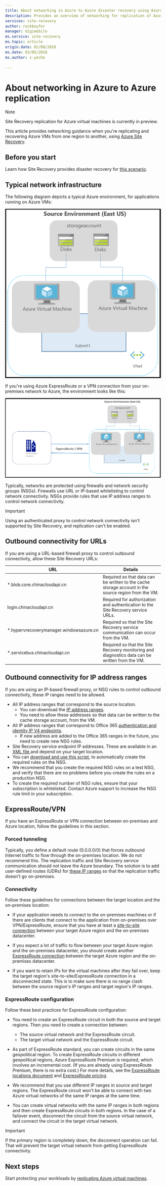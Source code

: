 ```yaml
---
title: About networking in Azure to Azure disaster recovery using Azure Site Recovery  | Azure
description: Provides an overview of networking for replication of Azure VMs using Azure Site Recovery.
services: site-recovery
author: rockboyfor
manager: digimobile
ms.service: site-recovery
ms.topic: article
origin.date: 02/08/2018
ms.date: 03/05/2018
ms.author: v-yeche

---
```

# About networking in Azure to Azure replication

> [!NOTE]
> Site Recovery replication for Azure virtual machines is currently in preview.

This article provides networking guidance when you're replicating and recovering Azure VMs from one region to another, using [Azure Site Recovery](site-recovery-overview.md). 

## Before you start

Learn how Site Recovery provides disaster recovery for [this scenario](azure-to-azure-architecture.md).

## Typical network infrastructure

The following diagram depicts a typical Azure environment, for applications running on Azure VMs:

![customer-environment](./media/site-recovery-azure-to-azure-architecture/source-environment.png)

If you're using Azure ExpressRoute or a VPN connection from your on-premises network to Azure, the environment looks like this:

![customer-environment](./media/site-recovery-azure-to-azure-architecture/source-environment-expressroute.png)

Typically, networks are protected using firewalls and network security groups (NSGs). Firewalls use URL or IP-based whitelisting to control network connectivity. NSGs provide rules that use IP address ranges to control network connectivity.

> [!IMPORTANT]
> Using an authenticated proxy to control network connectivity isn't supported by Site Recovery, and replication can't be enabled.

## Outbound connectivity for URLs

If you are using a URL-based firewall proxy to control outbound connectivity, allow these Site Recovery URLs:

**URL** | **Details**  
--- | ---
*.blob.core.chinacloudapi.cn | Required so that data can be written to the cache storage account in the source region from the VM.
login.chinacloudapi.cn | Required for authorization and authentication to the Site Recovery service URLs.
*.hypervrecoverymanager.windowsazure.cn | Required so that the Site Recovery service communication can occur from the VM.
*.servicebus.chinacloudapi.cn | Required so that the Site Recovery monitoring and diagnostics data can be written from the VM.

## Outbound connectivity for IP address ranges

If you are using an IP-based firewall proxy, or NSG rules to control outbound connectivity, these IP ranges need to be allowed.

- All IP address ranges that correspond to the source location.
    - You can download the [IP address ranges](https://www.microsoft.com/download/details.aspx?id=42064).
    - You need to allow these addresses so that data can be written to the cache storage account, from the VM.
- All IP address ranges that correspond to Office 365 [authentication and identity IP V4 endpoints](https://support.office.com/article/Office-365-URLs-and-IP-address-ranges-8548a211-3fe7-47cb-abb1-355ea5aa88a2#bkmk_identity).
    - If new address are added to the Office 365 ranges in the future, you need to create new NSG rules.
- Site Recovery service endpoint IP addresses. These are available in an [XML file](https://aka.ms/site-recovery-public-ips),and depend on your target location.
-  You can [download and use this script](https://gallery.technet.microsoft.com/Azure-Recovery-script-to-0c950702), to automatically create the required rules on the NSG. 
- We recommend that you create the required NSG rules on a test NSG, and verify that there are no problems before you create the rules on a production NSG.
- To create the required number of NSG rules, ensure that your subscription is whitelisted. Contact Azure support to increase the NSG rule limit in your subscription.
<!-- Not Available
Waiting for the PM reply
## Example NSG configuration

This example shows how to configure NSG rules for a VM to replicate. 

- If you're using NSG rules to control outbound connectivity, use "Allow HTTPS outbound" rules for all the required IP address ranges.
- The example presumes that the VM source location is "China East" and the target location is "China North.


* Create rules that correspond to [China East IP ranges](https://www.microsoft.com/download/details.aspx?id=42064). This is required so that data can be written to the cache storage account from the VM.

* Create rules for all IP ranges that correspond to Office 365 [authentication and identity IP V4 endpoints](https://support.office.com/article/Office-365-URLs-and-IP-address-ranges-8548a211-3fe7-47cb-abb1-355ea5aa88a2#bkmk_identity).

* Create rules that correspond to the target location:

   **Location** | **Site Recovery service IPs** |  **Site Recovery monitoring IP**
    --- | --- | ---
   China North | 40.69.144.231 | 52.165.34.144

### NSG rules on the China North network security group

These rules are required so that replication can be enabled from the target region to the source region post-failover:

* Rules that correspond to [China North IP ranges](https://www.microsoft.com/download/details.aspx?id=42064). These are required so that data can be written to the cache storage account from the VM.

* Rules for all IP ranges that correspond to Office 365 [authentication and identity IP V4 endpoints](https://support.office.com/article/Office-365-URLs-and-IP-address-ranges-8548a211-3fe7-47cb-abb1-355ea5aa88a2#bkmk_identity).

* Rules that correspond to the source location:

   **Location** | **Site Recovery service IPs** |  **Site Recovery monitoring IP**
    --- | --- | ---
   China East | 13.82.88.226 | 104.45.147.24

-->

## ExpressRoute/VPN 

If you have an ExpressRoute or VPN connection between on-premises and Azure location, follow the guidelines in this section.

### Forced tunneling

Typically, you define a default route (0.0.0.0/0) that forces outbound Internet traffic to flow through the on-premises location. We do not recommend this. The replication traffic and Site Recovery service communication should not leave the Azure boundary. The solution is to add user-defined routes (UDRs) for [these IP ranges](#outbound-connectivity-for-azure-site-recovery-ip-ranges) so that the replication traffic doesn't go on-premises.

### Connectivity 

Follow these guidelines for connections between the target location and the on-premises location:
- If your application needs to connect to the on-premises machines or if there are clients that connect to the application from on-premises over VPN/ExpressRoute, ensure that you have at least a [site-to-site connection](../vpn-gateway/vpn-gateway-howto-site-to-site-resource-manager-portal.md) between your target Azure region and the on-premises datacenter.

- If you expect a lot of traffic to flow between your target Azure region and the on-premises datacenter, you should create another [ExpressRoute connection](../expressroute/expressroute-introduction.md) between the target Azure region and the on-premises datacenter.

- If you want to retain IPs for the virtual machines after they fail over, keep the target region's site-to-site/ExpressRoute connection in a disconnected state. This is to make sure there is no range clash between the source region's IP ranges and target region's IP ranges.

### ExpressRoute configuration
Follow these best practices for ExpressRoute configuration:

- You need to create an ExpressRoute circuit in both the source and target regions. Then you need to create a connection between:
  - The source virtual network and the ExpressRoute circuit.
  - The target virtual network and the ExpressRoute circuit.

- As part of ExpressRoute standard, you can create circuits in the same geopolitical region. To create ExpressRoute circuits in different geopolitical regions, Azure ExpressRoute Premium is required, which involves an incremental cost. (If you are already using ExpressRoute Premium, there is no extra cost.) For more details, see the [ExpressRoute locations document](../expressroute/expressroute-locations.md#azure-regions-to-expressroute-locations-within-a-geopolitical-region) and [ExpressRoute pricing](https://www.azure.cn/pricing/details/expressroute/).

- We recommend that you use different IP ranges in source and target regions. The ExpressRoute circuit won't be able to connect with two Azure virtual networks of the same IP ranges at the same time.

- You can create virtual networks with the same IP ranges in both regions and then create ExpressRoute circuits in both regions. In the case of a failover event, disconnect the circuit from the source virtual network, and connect the circuit in the target virtual network.

 >[!IMPORTANT]
 > If the primary region is completely down, the disconnect operation can fail. That will prevent the target virtual network from getting ExpressRoute connectivity.

## Next steps
Start protecting your workloads by [replicating Azure virtual machines](site-recovery-azure-to-azure.md).

<!--Update_Description: wording update, update link -->
